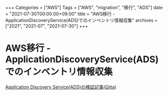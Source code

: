 +++
Categories = ["AWS"]
Tags = ["AWS", "migration", "移行", "ADS"]
date = "2021-07-30T00:00:00+09:00"
title = "AWS移行 - ApplicationDiscoveryService(ADS)でのインベントリ情報収集"
archives = ["2021", "2021-07", "2021-07-30"]
+++

# AWS移行 - ApplicationDiscoveryService(ADS)でのインベントリ情報収集
[Application Discovery Service(ADS)の検証記事(Qiita)](https://qiita.com/t-taku/items/08307c67f37081e4d7d9)
